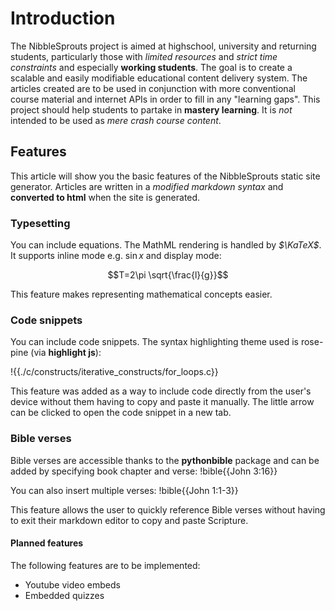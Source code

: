 # Introduction
The NibbleSprouts project is aimed at highschool, university and returning students, particularly those with *limited resources* and *strict time constraints* and especially **working students**. 
The goal is to create a scalable and easily modifiable educational content delivery system. The articles created are to be used in conjunction with more conventional course material and internet APIs in order to fill in any "learning gaps".
This project should help students to partake in **mastery learning**. It is *not* intended to be used as *mere crash course content*.

## Features
This article will show you the basic features of the NibbleSprouts static site generator. Articles are written in a *modified markdown syntax* and **converted to html** when the site is generated.

### Typesetting
You can include equations. The MathML rendering is handled by *$\KaTeX$*. It supports inline mode e.g. $\sin{x}$ and display mode:

$$T=2\pi \sqrt{\frac{l}{g}}$$

This feature makes representing mathematical concepts easier.

### Code snippets
You can include code snippets. The syntax highlighting theme used is rose-pine (via **highlight js**):

!{{./c/constructs/iterative_constructs/for_loops.c}}

This feature was added as a way to include code directly from the user's device without them having to copy and paste it manually. The little arrow can be clicked to open the code snippet in a new tab.

### Bible verses
Bible verses are accessible thanks to the **pythonbible** package and can be added by 
specifying book chapter and verse:
!bible{{John 3:16}}

You can also insert multiple verses:
!bible{{John 1:1-3}}

This feature allows the user to quickly reference Bible verses without having to exit 
their markdown editor to copy and paste Scripture.

#### Planned features
The following features are to be implemented:
- Youtube video embeds
- Embedded quizzes

